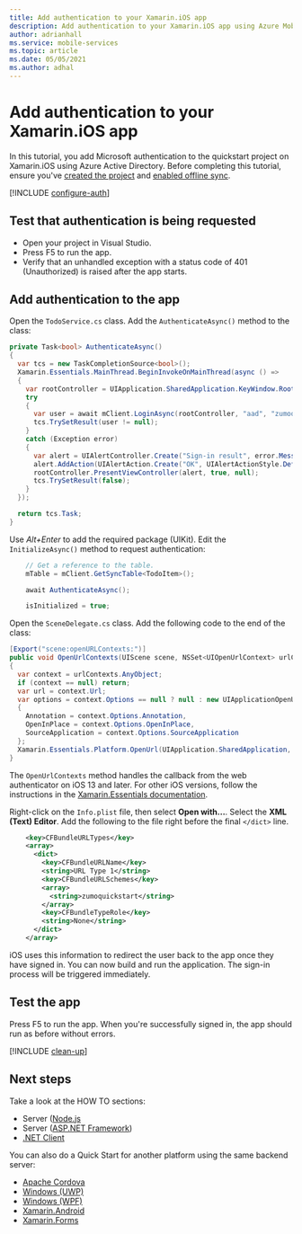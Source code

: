 ```yaml
---
title: Add authentication to your Xamarin.iOS app
description: Add authentication to your Xamarin.iOS app using Azure Mobile Apps with our tutorial.
author: adrianhall
ms.service: mobile-services
ms.topic: article
ms.date: 05/05/2021
ms.author: adhal
---
```


# Add authentication to your Xamarin.iOS app

In this tutorial, you add Microsoft authentication to the quickstart project on Xamarin.iOS using Azure Active Directory. Before completing this tutorial, ensure you've [created the project](./index.md) and [enabled offline sync](./offline.md).

[!INCLUDE [configure-auth](~/mobile-apps/azure-mobile-apps/includes/quickstart-configure-authentication.md)]

## Test that authentication is being requested

* Open your project in Visual Studio.
* Press F5 to run the app.
* Verify that an unhandled exception with a status code of 401 (Unauthorized) is raised after the app starts.

## Add authentication to the app

Open the `TodoService.cs` class.  Add the `AuthenticateAsync()` method to the class:

``` csharp
private Task<bool> AuthenticateAsync()
{
  var tcs = new TaskCompletionSource<bool>();
  Xamarin.Essentials.MainThread.BeginInvokeOnMainThread(async () =>
  {
    var rootController = UIApplication.SharedApplication.KeyWindow.RootViewController;
    try
    {
      var user = await mClient.LoginAsync(rootController, "aad", "zumoquickstart");
      tcs.TrySetResult(user != null);
    }
    catch (Exception error)
    {
      var alert = UIAlertController.Create("Sign-in result", error.Message, UIAlertControllerStyle.Alert);
      alert.AddAction(UIAlertAction.Create("OK", UIAlertActionStyle.Default, null));
      rootController.PresentViewController(alert, true, null);
      tcs.TrySetResult(false);
    }
  });

  return tcs.Task;
}
```

Use _Alt+Enter_ to add the required package (UIKit). Edit the `InitializeAsync()` method to request authentication:

``` csharp
    // Get a reference to the table.
    mTable = mClient.GetSyncTable<TodoItem>();

    await AuthenticateAsync();

    isInitialized = true;
```

Open the `SceneDelegate.cs` class.  Add the following code to the end of the class:

``` csharp
[Export("scene:openURLContexts:")]
public void OpenUrlContexts(UIScene scene, NSSet<UIOpenUrlContext> urlContexts)
{
  var context = urlContexts.AnyObject;
  if (context == null) return;
  var url = context.Url;
  var options = context.Options == null ? null : new UIApplicationOpenUrlOptions
  {
    Annotation = context.Options.Annotation,
    OpenInPlace = context.Options.OpenInPlace,
    SourceApplication = context.Options.SourceApplication
  };
  Xamarin.Essentials.Platform.OpenUrl(UIApplication.SharedApplication, url, options.Dictionary);
}
```

The `OpenUrlContexts` method handles the callback from the web authenticator on iOS 13 and later.  For other iOS versions, follow the instructions in the [Xamarin.Essentials documentation](/xamarin/essentials/web-authenticator?context=xamarin%2Fios&tabs=ios).

Right-click on the `Info.plist` file, then select **Open with...**.  Select the **XML (Text) Editor**.  Add the following to the file right before the final `</dict>` line.

``` xml
    <key>CFBundleURLTypes</key>
    <array>
      <dict>
        <key>CFBundleURLName</key>
        <string>URL Type 1</string>
        <key>CFBundleURLSchemes</key>
        <array>
          <string>zumoquickstart</string>
        </array>
        <key>CFBundleTypeRole</key>
        <string>None</string>
      </dict>
    </array>
```

iOS uses this information to redirect the user back to the app once they have signed in.  You can now build and run the application.  The sign-in process will be triggered immediately.

## Test the app

Press F5 to run the app.  When you're successfully signed in, the app should run as before without errors.

[!INCLUDE [clean-up](~/mobile-apps/azure-mobile-apps/includes/quickstart-clean-up.md)]

## Next steps

Take a look at the HOW TO sections:

* Server ([Node.js](../../howto/server/nodejs.md)
* Server ([ASP.NET Framework](../../howto/server/dotnet-framework.md))
* [.NET Client](../../howto/client/dotnet.md)

You can also do a Quick Start for another platform using the same backend server:

* [Apache Cordova](../cordova/index.md)
* [Windows (UWP)](../uwp/index.md)
* [Windows (WPF)](../wpf/index.md)
* [Xamarin.Android](../xamarin-android/index.md)
* [Xamarin.Forms](../xamarin-forms/index.md)
